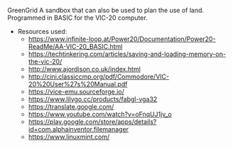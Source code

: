GreenGrid
A sandbox that can also be used to plan the use of land.
Programmed in BASIC for the VIC-20 computer.
* Resources used:
  * https://www.infinite-loop.at/Power20/Documentation/Power20-ReadMe/AA-VIC-20_BASIC.html
  * https://techtinkering.com/articles/saving-and-loading-memory-on-the-vic-20/
  * http://www.ajordison.co.uk/index.html
  * http://cini.classiccmp.org/pdf/Commodore/VIC-20%20User%27s%20Manual.pdf
  * https://vice-emu.sourceforge.io/
  * https://www.lilygo.cc/products/fabgl-vga32
  * https://translate.google.com/
  * https://www.youtube.com/watch?v=oFnqUJ1jv_o
  * https://play.google.com/store/apps/details?id=com.alphainventor.filemanager
  * https://www.linuxmint.com/
